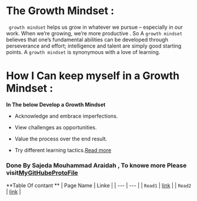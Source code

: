 
# The Growth Mindset  :
``` growth mindset``` helps us grow in whatever we pursue – especially in our work. When we’re growing, we’re more productive . So A ```growth mindset``` believes that one’s fundamental abilities can be developed through perseverance and effort; intelligence and talent are simply good starting points. A ```growth mindset``` is synonymous with a love of learning.


# How I Can  keep myself in a Growth Mindset :
**In The below  Develop a Growth Mindset**
- Acknowledge and embrace imperfections.

- View challenges as opportunities.

- Value the process over the end result.

- Try different learning tactics.[Read more](https://www.psychologytoday.com/intl/blog/click-here-happiness/201904/15-ways-build-growth-mindset)

  
   
### Done By Sajeda Mouhammad Araidah , To knowe more Please visit[MyGitHubeProtoFile](https://github.com/Sajeda-Araidah)

**Table Of contant **
|  Page Name | Linke |
| --- | --- |
| `Read1` | [link]() |
| `Read2` | [link]()   |

